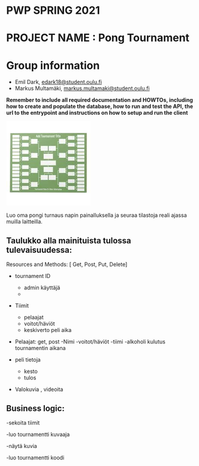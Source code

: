 # PWP SPRING 2021
# PROJECT NAME : Pong Tournament 
# Group information
* Emil Dark, edark18@student.oulu.fi
* Markus Multamäki, markus.multamaki@student.oulu.fi
  



__Remember to include all required documentation and HOWTOs, including how to create and populate the database, how to run and test the API, the url to the entrypoint and instructions on how to setup and run the client__


![alt text](upload/../uploads/images.jpg "Tournament brackets")


Luo oma pongi turnaus napin painalluksella ja seuraa tilastoja reali ajassa muilla laitteilla. 


## Taulukko alla mainituista tulossa tulevaisuudessa:

Resources and Methods:
[ Get, Post, Put, Delete]
- tournament ID
  - admin käyttäjä
  - 
- Tiimit
  - pelaajat
  - voitot/häviöt
  - keskiverto peli aika

- Pelaajat: get, post
    -Nimi
    -voitot/häviöt
    -tiimi
    -alkoholi kulutus tournamentin aikana

- peli tietoja 
  - kesto
  - tulos
  
- Valokuvia , videoita


## Business logic:

-sekoita tiimit

-luo tournamentti kuvaaja

-näytä kuvia

-luo tournamentti koodi









